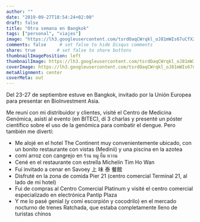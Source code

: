 ```yaml
---
author: ""
date: "2019-09-27T18:54:24+02:00"
draft: false
title: "Otra semana en Bangkok"
tags: ["personal", "viajes"]
image: "https://lh3.googleusercontent.com/tsrdOaqCWrqkl_oJ81mWIs67uCfX2j8fE7aL0XdX6r-dm2FIud9qPwRb4FWOwMg4HbVTYF64DeFIujLRTdKz5qSLja8-xiADKdW9KjGnaD80vdsSJX8j0K9HzWU9u2KBiSDSTvGH14s=w1920-h1080"
comments: false     # set false to hide Disqus comments
share: true        # set false to share buttons
thumbnailImagePosition: left
thumbnailImage: https://lh3.googleusercontent.com/tsrdOaqCWrqkl_oJ81mWIs67uCfX2j8fE7aL0XdX6r-dm2FIud9qPwRb4FWOwMg4HbVTYF64DeFIujLRTdKz5qSLja8-xiADKdW9KjGnaD80vdsSJX8j0K9HzWU9u2KBiSDSTvGH14s=w1920-h1080
coverImage: https://lh3.googleusercontent.com/tsrdOaqCWrqkl_oJ81mWIs67uCfX2j8fE7aL0XdX6r-dm2FIud9qPwRb4FWOwMg4HbVTYF64DeFIujLRTdKz5qSLja8-xiADKdW9KjGnaD80vdsSJX8j0K9HzWU9u2KBiSDSTvGH14s=w1920-h1080
metaAlignment: center
coverMeta: out
---
```

Del 23-27 de septiembre estuve en Bangkok, invitado por la Unión Europea para presentar en BioInvestment Asia.

<!--more-->

Me reuní con mi distribuidor y clientes, visité el Centro de Medicina Genómica, asistí al evento (en BITEC), di 3 charlas y presenté un póster científico sobre el uso de la genómica para combatir el dengue. Pero también me divertí:

- Me alojé en el hotel The Continent muy convenientemente ubicado, con un bonito restaurante con vistas (Medinii) y una piscina en la azotea
- comí arroz con cangrejo en ร้าน หมู ยิ้ม หวาน
- Cené en el restaurante con estrella Michelin Tim Ho Wan
- Fuí invitado a cenar en Savoey 上 味 泰 餐館
- Disfruté en la zona de comida Pier 21 (centro comercial Terminal 21, al lado de mi hotel)
- Fui de compras al Centro Comercial Platinum y visité el centro comercial especializado en electrónica Pantip Plaza
- Y me lo pasé genial (y comí escorpión y cocodrilo) en el mercado nocturno de trenes Ratchada, que estaba completamente lleno de turistas chinos

<script src="https://cdn.jsdelivr.net/npm/publicalbum@latest/embed-ui.min.js" async></script>
<div class="pa-gallery-player-widget" style="width:100%; height:480px; display:none;"
  data-link="https://photos.app.goo.gl/WPJra2HXx83eAsCfA"
  data-title="140 new photos by Jorge Cortell">
  <object data="https://lh3.googleusercontent.com/JzTaIOwWFdmjncOzhJ9ES-XrOVIah2E8B_yPv7VOl4PNknsEf03a8pbqaYm64M3dFBe3b02kvDNJ2NQmWN1Z99QPdOQQQ4KHalttsLVjH9g52hpuS_940GElB2797e6Es2Tknn21pAI=w1920-h1080"></object>
  <object data="https://lh3.googleusercontent.com/p3bo_BxLYJJH06GqGP2sHdAdfDtuF9V4YDFeejqoXPbRcJh_3cpxfkUnnhgEMJojyR_gzbAIgGTAxIauFlPMc3UseiyNmj-I8WUjssEAZkExtv6Y9HJZYea8MHOTzFbUk1018MKJs1k=w1920-h1080"></object>
  <object data="https://lh3.googleusercontent.com/SafTr0udt-PMg6iLHC3Yf_zqzMqkY2Yaa51vvfopxgzb4u-RJpNW21n3vI79j8EginfJM-fE1N6gF_AS0LMVhCsirQJGuMB3hua__1SS_5JB-u82_AYfdg2iDHRaCYXw4McR2wdzMSg=w1920-h1080"></object>
  <object data="https://lh3.googleusercontent.com/AC7K7JyMA2gmhwpDCyN-HiI2jMSt8vOXbyFf0D5Pa1PebMyDvES7gb28Je6gqBkvj82wBjPcpQRHyv--uvxUHauy3anlfTUViMzUc11N63Z8rY-3shtho9L-c83CwEbFP9uQkvBa_h4=w1920-h1080"></object>
  <object data="https://lh3.googleusercontent.com/N-TXI0B9mC7TA-vOfOdKbJFryJH0iAU10t8m0Mdqn9LgX7DOI-8KmOI5c9hqmsGEghSIbMCVVjtHWF92HciIkLZ3-5wbLGebIBSRv-T9hSWCixJflflcynCU_alSRrh61swzJW6cPo0=w1920-h1080"></object>
  <object data="https://lh3.googleusercontent.com/3LnUyAG-IX3tYmsl_xlLMxi9C31HjA4EEHMlWQ8oQNLfxenOaAuYr1n8babxn9sXCzq0e-sdadO5vS5xjcMTyWyI10S5xPiCuhVMpcbsSYMJg853m6bz9GvDkN2QldmxX2cY36z6uoY=w1920-h1080"></object>
  <object data="https://lh3.googleusercontent.com/ajbV5l25mdNUsw_OwIU1QccM2EQmaOwPsoDt-VPJ_a9vOBKTB1EBoZi4Izc8JvD0vOcnaIAH2PbAMC1JLq3aygkpOtg7-BoR4M6YCNy999J6W7rOpq8bD4eUuC0n4rbi3I_E8H9box0=w1920-h1080"></object>
  <object data="https://lh3.googleusercontent.com/NGJpKwYLg3yQh46ID4lW6pUsyuWYRq-54HBg4NH57FMcmzfT5Yij9ZyjGd25faigUCyWRaOO3RaeM-6pscLdAfPkd44k9sOWtEtfY-zQp81aZsP8OVgKD-89tX6YSaYhC5LQ9SrUCM8=w1920-h1080"></object>
  <object data="https://lh3.googleusercontent.com/TwxPXfjxfPumcEMiGQfYCSxbd10E4X2T0zImP50qy_sziUvBiOEvDb9q5ZLPo84tZTn0qsawE6rXjWycRGsuN5UWgmV_56FbH_YPQNgLAgmo1CPliRcnrwCFhaHaZU2QdZOjX7tFK8M=w1920-h1080"></object>
  <object data="https://lh3.googleusercontent.com/QqJUQVfuiddEpDuy0wzzQwY6OXj08zkE551ULguDme14JbPRTp7guweFN6bTfE9BPLjLj6uvxqODTSI08OwQdQVV1LQsp-yFEjkN2PMMpzfhrUKZ576vNVYvKtVKbftpaSreSwEe_Wg=w1920-h1080"></object>
  <object data="https://lh3.googleusercontent.com/hmW-D01N-H5ayKXPLU1FV3k0osuqDklragUNv-K9wU3SK6n_D0GE2oBMR7irtNLcOEF3nxhwjpk_lzYlX3awlwxFio1dYLon1mIS7s7WVx6SvxZX83kGzEFqE_dk-ig_UXsz4PD7ZKE=w1920-h1080"></object>
  <object data="https://lh3.googleusercontent.com/hgC_4LtLgigGsDYuEOeaDUaytZ0qLOKaGjLxpta2KLAXErvYvzdL7DFSyVS-e-QbUI4_vnALQFAlQhfp4i9UvpHRozb56NJy-tTh3-AGUYeSZBRtrzr0vvRG_rbuBOqKYehPqnWFeD8=w1920-h1080"></object>
  <object data="https://lh3.googleusercontent.com/014e2DTgIn9whnetYlVMYPe3QvBPmsoXM2grVnVu2ZtvDxhOfJ5wZivnXjUu73JpMKguK8qddVo-RtwWwxQvXK9B71_YbrXmVY-2DmbIMF4cd4QDFr8CqvpHL50FD_fwKSUdJUPdtYg=w1920-h1080"></object>
  <object data="https://lh3.googleusercontent.com/ehoMh8_hPrmMvkBAf5pgA98kqVbEhGzrZn1b5vkAfiTphdEzASxfsh0vpmYrhuLFQfet_q7fsb9Uy2MsXgW3CNmGrMF3uBvnK3Ulfe0dNodfbQveFd_5-SqHYv_c-ydZMUgHdnCL1Pg=w1920-h1080"></object>
  <object data="https://lh3.googleusercontent.com/PDBDvUIYF45tl7fbcgtAauGQBBA8GPAqJNEJvspc8NmvCgFGOrACIZw1baBn-tT2N-kemz1TdOLW7yPdSVGulAUcP8gj-IhlHJn8fFvmOynv5OyzS64RIVLHUuNfysosXlVEbYL8IsI=w1920-h1080"></object>
  <object data="https://lh3.googleusercontent.com/thxAwLHox1ClX8ta9BO-o_UjeKPfuHWWRnotw9_v-lXKYuZRDdtuZIZGDqnrVCYfgDKH4M6AErWED9Rkb0lzleZHP6G8NBgfUugizYsSHl9vdmsCp6jP4tW9m8ZEaiVtvfKoCzOQgWM=w1920-h1080"></object>
  <object data="https://lh3.googleusercontent.com/JEKKWQ82_dFSCOsZbgGQlFqKfPif1zNaTWidLGSW4T-N29FXI3IFmKHvXWsbIPozcIVQbTjCmTDJ_PXC4bQgulOFF1aLtdOStQZckBKoXU1SlZ6YSBMnF6zpNWmDlqO1HAvdAQ2FLHk=w1920-h1080"></object>
  <object data="https://lh3.googleusercontent.com/97MUeo7cFv-wEHyzBYozYLVeBK6fEyLFKliO76-orl8B3nwZeAx039CYBWd9I2PGGLiH9LDglKtNT4tldzGxgWZhj6JkirxBGCw5n1JkXnlgYSbXttE8gD1jxFeQDXyJ9vN0xni1mi8=w1920-h1080"></object>
  <object data="https://lh3.googleusercontent.com/XfhAZcjUm5TbwWutNRAXapjjwYwfKwlz9hyemPqz0rzg-sqE8X_iuwSZFiIx2P9_e5MGRH--Dijqz6hfCfkt2Gc_liuZydv8YOfMxg_THQRV4sapAoYCELdKg6bHDDVah3tkTH3u1FA=w1920-h1080"></object>
  <object data="https://lh3.googleusercontent.com/Z1QT4eDFt0OU_KfN0J-Zph1TvKlo7jAe3xP3D2f6Tgk051d_bdx9-IU0J3FWXFiFh-5H6xvVHB4IkevJn4u3mpl6CvafOlEIYJoAg7nLPVkLWcUBFJbzkdFMeLgzQgsRsDl1t3xFaU8=w1920-h1080"></object>
  <object data="https://lh3.googleusercontent.com/wfpg8WW4-UNPXKIFSDnVOH1M3QPnCrJWFVNapqG3KmlUU1hvpN6zVSZTWNy_oXVrxDePYIthwzAPRivNrqH8Vlt_c72vcYPkf-5UNDDvLUJ7vM-ScryT6avqif-Bj_K1huOe53bXjtM=w1920-h1080"></object>
  <object data="https://lh3.googleusercontent.com/jJed8loU0Z_zBwyCdQwHux-T-956uQkR7ef8nTdP1iQ4AjNDZobx-FISYpdJzQEjylwP2lZ90gtZlv9cuB00_Ck0SOw05Frju0G_80-EGcVhKps0p6Wz-BIJNznEltzWRVG9Yd2hsjg=w1920-h1080"></object>
  <object data="https://lh3.googleusercontent.com/JgsDD_nZ3vY2OVaalOZDCaSZnfivu8ZQKR-_bEG7YrBGjF7jkdP-Uy4k78_Ox6Ius8UZtamZiQBt4L9B8bgj4XCn-UVQYfTzC6k6wvvqZ3G21cpEUdQWpDmh21a2vgMPFs47wkzusow=w1920-h1080"></object>
  <object data="https://lh3.googleusercontent.com/S_a-hTCa4P1-lP8hh6NVP3fgUsuHoWMBS7MHYPiUHABnH3qMeIBOHwq8hT6Qrqc_xxvuAPTkbcxVLSxD0U6RjRxWouQKluBh-5mhenpfkAiCc10vHRN89zbXkC42vt12O8TZwEnFVYg=w1920-h1080"></object>
  <object data="https://lh3.googleusercontent.com/y2-ktAr3sGJkooPLmtp4kW-VjcF1xTs8MF2JqHZG7R7uTQ7naeyAbKU2HwQtddIcVjUDAQ82APePdHHNcYCDVQtx7UcbIe_eczgzfRx1UA0w5g-4p0-tDFgvRUH7w_mrVHvtnoVoYp4=w1920-h1080"></object>
  <object data="https://lh3.googleusercontent.com/MqDd9QHLgMW-ZDIdq6GFnNrVKu9Bajt-sUttkZ_PYyTqytLGZuXMqeLyYfOlp683WzlVi0syVrq-CQzoeMJqB4X8Y4ZVXe49YQ3flJHJ13-TbRxRaM2A5BHg1gqFOVYlvb99ZBIFOis=w1920-h1080"></object>
  <object data="https://lh3.googleusercontent.com/2R6K2VpR9k1cAWj30Qd8kRznNVnRwy8J0wzSCPy0gKwitvvO9-2epQTIOsGslEnma-akWUQpH96PeOzb0_uWhg8U0-HtvRW0oWJQU8W1n1vFsW3Q4_P-gxITp6WVR0ToOS_wzoR-PsI=w1920-h1080"></object>
  <object data="https://lh3.googleusercontent.com/AghB26TlosdpqkLdOGqpmhukkba0s-LFd9HzvJyEAA9vhVAkAXPGpx3dEIh4RDiqVoxeGTozilv16uizXL5YMqawCgNCPuzKd6BvgeE6MZe6QBJOqPqjhAYiPOpQbLppVwCyxs5wAyI=w1920-h1080"></object>
  <object data="https://lh3.googleusercontent.com/reGikjkUWa8v6VZh_xH2M_x8s4F5IGHcoYGNrEHoIPLgVCuri3bevP8YSj6ZFrkbghx27SdXW8Jj4cvn6HwlLJUYPK-TszXKn_lXi3S9UnGDddrijiWjgbDFZ3kZyEGw8kR6qpyznWc=w1920-h1080"></object>
  <object data="https://lh3.googleusercontent.com/5yzQGr-arBNyePCDxGTiGZZj8XuRxCOTwy84_prJ38Rr3g6ILqINRLpBxQm4OrPqim-NZCvU2u_N9gMTfRBzQ1T9HYHrbC7j9TlOwfg2uqKfmE8gyS8CnCOAr8qICgjoqRzApcVsc-U=w1920-h1080"></object>
  <object data="https://lh3.googleusercontent.com/68xpzNynyGlN1nnCjHnxsZJ5CV3DPuQdI1CQNPqwi09Rm5Cyuy9NzqHLAgAwhAF3Icwv5x0GTFAufsP5XYRXJ6kh97noz3RL-m_QGkeVKLR3dtO3X1JWXDrJn6bxrDgUDj4YP88gqxY=w1920-h1080"></object>
  <object data="https://lh3.googleusercontent.com/mOxf29Kmn7efSjNsE5F-L57RwuTp7a61pYdmD21723Vxdr__mDEPAQdqL6guCZAB8eAhHUTMq2kXQpsrviKogMqX7tttQCqTytpVPDR71-XIJGQRexWMqLoQufFz9MoflooSEgdmbC0=w1920-h1080"></object>
  <object data="https://lh3.googleusercontent.com/EqRybDMF3fdTBRBJ6My3aub8wHjDVEcQXc9hO4URwNsUoB3WehIwn76_jC35gMMf_t0Iz_XYygv12kiS1L2hvooaoHcT-WIGdw-H5Gd1aJ4sS7wYsZDfkn9kFw7YTadIU6z3tIwgf3s=w1920-h1080"></object>
  <object data="https://lh3.googleusercontent.com/hzdNAaFIyQlWlqDsIW4-JdaEOB_LVnjf1Y7GLifyOKWa3337IezAu3rTcWiilfwFS1NhCCaeq_avqfpuFu56OyF1LtBAr6uUxyc0u2dGSI8JuC1YgolmtDf83nyypvcfegffxh3DSPg=w1920-h1080"></object>
  <object data="https://lh3.googleusercontent.com/ngLRNJgHKo6V_Djq8IAMpoHnw9c-0zuB0eJ-i2pgcPJW9nS1ybSOhqr8i_rtrvTllN4XjQuxIYrbMP-nJ1hg-7th261I6uMPzalMZfoys85bAbJwlD3f8W_9iXB6sc0ZmnXSWsTLXGk=w1920-h1080"></object>
  <object data="https://lh3.googleusercontent.com/W_ktfq7jQVi-lltec2k-IzNrwHFt0uSiF7YkmFNWHkCeGeHMouuv1d-PuP37YpvTJAaz6BDPNGzQMsjKImhH3boKuUt7c_NUbhpQK8r_q0sbEgHjG3Ss6saaVcSiAoOK8K_XU-McdWo=w1920-h1080"></object>
  <object data="https://lh3.googleusercontent.com/w9en4qJQVXnFDRHahZcfkD6GOiHjKXfXnwn5n89-Y2JwTeWz89PyO5Wh2_G_pUdIpijb0KEpLzgpvi4Cz2ufmFG6ES8iCc13wddp73HJ-78fMyRUjw9raf3iwBGFG3MTfpeaUWYL2-o=w1920-h1080"></object>
  <object data="https://lh3.googleusercontent.com/5IVDdGg6DjWrv6XkESnvAZ4qkIBCpBLyhvcTQBSYfzwyDanSRmiBhoSNaQ9ZxNI43zJPT5jX1le6Yaqw3_sYVabpIz4P7tm-qFtx0-PtFuQ_0TZyVI8jrzXZW3qcUTwRZ25UMFlur6w=w1920-h1080"></object>
  <object data="https://lh3.googleusercontent.com/32E52phdabEonv-0ZWmbDESOb4ZnfFmnNwE09w49oKpKSzkiDBpQX7lZpA97jc9XhBpiFfVSl1uy9p1RqEv7Z9Kg8jY84Favz23UkbxFEDhw-_gnLg3bpcFgY2c5o-BbS3H_lmSlRNw=w1920-h1080"></object>
  <object data="https://lh3.googleusercontent.com/lMNZVmdgv8oYf-bT5Fh9PQzSaLddMxTvBUa4_BIlgLEbOGVn9EwUJt6F77NqkZ6LqxN2sCOlgI8fQovlpvkMji2-j9uilmMOcBU0vlb2kiJ5OI3vdWGlF_pXmGZIocJOxcZQchUBO7M=w1920-h1080"></object>
  <object data="https://lh3.googleusercontent.com/-EaecgLdvD_FMhOE5TWxLg5tzN5aR_6F0g2INo-_K1fIhkGchmjGtLV8yl63YnuRpKfJxPzhrRLpmetga1f9wzZ-VEgESd-FKMyskp82us1yyIcv5Zn949KcydDaLJ0rYuzkKAnmzqg=w1920-h1080"></object>
  <object data="https://lh3.googleusercontent.com/6YopJ0YvijR16inO2sqZK0oFHTmFZz0z_ozgbtVkwMhM0GpfvvxbeuAgwPe2Tg1IgZH7PabSIeInG14Nxwjlw1uD7LidykcT1QVIJK5jPag478O-Y5kNXvvFh5YVfOVJJhSzPkKRtEE=w1920-h1080"></object>
  <object data="https://lh3.googleusercontent.com/48nGKo4Rge9_fBLGCX5FzxaHiw20OnSLvQYRIBFlTgLFXioopOQKmgfrSpM1KhWvtuK_y2qi40ZC-aYr-XYr8CxRDEi1m8EQc2DXLna8CivSF12YgDSYmVOI7oIrVR4u_6RH6Z3QOEg=w1920-h1080"></object>
  <object data="https://lh3.googleusercontent.com/gFm0702buc-eOJOFAoC3HMgxniVYpIHLWy0gW1THg3_xI4dks4l7PKJ1VyKnb0ddLe8KbMmdLWgig_lW8zrCdFjVfpGKkb8Vs58e2yHchHThSYacvmA8CRljVARbQAJhXyzYHB5vWuI=w1920-h1080"></object>
  <object data="https://lh3.googleusercontent.com/yHmcqtyVcgvq8bHs7osXwswgMI28UkbEO4FYED0vmfJDdpsiLnw8EwGztwmcTa0uuUCvIogmmiuJfD7Lil8OlXAwxNPi6GLIqH_GSSjZpxEFUxpsrv5Jg-0086vqZH22skQJ5rEbguQ=w1920-h1080"></object>
  <object data="https://lh3.googleusercontent.com/rovW3l4JDmuOa_1y4HkDiukeeg2rBP9AFD7OL-GRnB_dZLRm-T0AMVgQOMtMqZJTFekGWcRj7P0TKVI35Qrs4IZ9Tm3JaFESCcWap3K2h8YsbFB36oKjZ2JXdfNFy18KF61dV3z26-I=w1920-h1080"></object>
  <object data="https://lh3.googleusercontent.com/LeZNLIzOGeqWt3VedCJw0eQIXjwGN_pMGuC9eBSj_HrRmky5vRe1i7j0EeM9iXgLw6BvV0pyEpOy0QIHRHJVr26cx9IkrxNaPdaAvXSVeJMH0PJC4F9gwiFDTe893FrxvHuGnu4L3Uw=w1920-h1080"></object>
  <object data="https://lh3.googleusercontent.com/rj4DqxfDMFLXbSVCiRckLH9L6vf0-43tBvkVxIqBGMIuRq2u7yYFumn2WmVjiyg74DJeTBXwcutFxqiiDYxuwuxCrRwIEZs04CcgEetzMA0kOvR1W73FWklJGSGm3VBmBhQbZlaWBLk=w1920-h1080"></object>
  <object data="https://lh3.googleusercontent.com/1yYUR70F6IpugVtpMtWslFnGRRxQvHzAdWSKOVFhifqW4egUR292nIG-l-aVNNNDT7jkIuAp8paNiUCEUqbLaD0sYlge1F4yOTbPLUPidMBT3eAXBkShAlCuI4SnVtN5RzCpdvXvxHI=w1920-h1080"></object>
  <object data="https://lh3.googleusercontent.com/wthx1LCrM4rpbBGCVO5T_MYR8A4n3tyWo8C5c22Q4x5s_wIq1utHSZcGZ5HegMe594wR2iwu9_85Hqs3OFgo2L0C_IsfGbil5nMk1ctY7kep2DS-fF93fCKpV_mEHTulSLa-z5zqfO4=w1920-h1080"></object>
  <object data="https://lh3.googleusercontent.com/7m4-rsg55MpKDhZM44QKZzAkarTYFI0fU_Ib23j1lTn8RSzvT0_x_KfZF7XrRO_HlD6_F80-lsiPY2h3LiYiMAQM0tZP-9dZYmgqqoA7pb_2dkR_s0RB2kaHutnsTBindL-lbGrZx54=w1920-h1080"></object>
  <object data="https://lh3.googleusercontent.com/pYWNcG-MjOLMCbh72k0w2emNcw226audsdLAA2CP8TQ9S7CzggZP52U8HKXeCr719vgKi3PqAqvhLqQXJpjcLbDP2i-hECtvsHC7TvpAf3AeZ1_s4p_oitwyj5CPyz2LweAPiptf_b0=w1920-h1080"></object>
  <object data="https://lh3.googleusercontent.com/WQyUYrvMS__pmwc9dyLvNBnMH-ZUemjNw4xr-2Zy1QSDlGeJdlG-Y62wVx41qvulbpxj2_bArM9fXS_6_a99RgpB6A5SQi1j_V8JY0VrtuUYJ1q5X_XF58QBWz5v4_XNhl88-5gdhvc=w1920-h1080"></object>
  <object data="https://lh3.googleusercontent.com/dkT_h6Z-6JLv-pI3GN2nKWiPf9F8UfHqFq-1VVKLG-NbSk645Y_m_3nARTmoDfBupnjmQ89Qe4rVvCaifJ924RuWL9sW8KXF1N4V5BzKCuE2IDLfqWH4xetnZAwI4LCRbCIALuiIEtk=w1920-h1080"></object>
  <object data="https://lh3.googleusercontent.com/e9o9v9mUoKueYS0MirGT6hgle4zATSvuAuwXPBggiI9lRPd7DYJ5_yr-ItgoVxbQGSw0XRhIKFfiGpB4C-O8zscGGjmi9yCoQRY5hRhwzXt8j_QaBVeZLXoFeDvvdpzac31Q0zliV9I=w1920-h1080"></object>
  <object data="https://lh3.googleusercontent.com/7UCja3JdDOwOHOxWuDL_2wd-oW-hcSesH_6w7TUGBDOKZhZrr3ttEj7B5dHi8xWXv85L2HmZaZlSsy-mUTHbi0hByB6ZIC0_67b7DzMFIEY3xzFJU7tBYFhcnVdaRZQlY6J8_NJRkEw=w1920-h1080"></object>
  <object data="https://lh3.googleusercontent.com/MJU7UQ8ldRILUBGiKsQGvpjncs3lMKB5JGKlkq0ytuAkPO18MFo1h7SXD2k0RnQ76UTBIAkA73mhNXTMhseqwKYD8HG-JvZ-6SNcXgmOsRKywrO4IGbfBtmReitWEgimH6rDT97WmCw=w1920-h1080"></object>
  <object data="https://lh3.googleusercontent.com/hwCuMv5jBn78ycAkIOmLF0fvUFXle0cIim4aJbHPqqgSybsPNQ4ncBODAEznqJKi6Z8AifZL_gERmFiyRekpn43fZSjK9aclmb0LN8LP_pIrDVnwFfRoYFi4f4kmKy2OPtz0ti6_Mc0=w1920-h1080"></object>
  <object data="https://lh3.googleusercontent.com/pX_Ch_glh_ICr_vJa45ZnAlY81fH4SFQafDUP_kNN5J56FYWw9VWAZnFmQqooaJtJC5bt6_iPM23TPaHiA7PXqEgF1ndDTl8WlUALjPLeBm5xYSmmOAORxAQ4CfpRYdXIVgcCHUSRKM=w1920-h1080"></object>
  <object data="https://lh3.googleusercontent.com/boiwIzbZfYN-_SMT4vBMv2brAgy2QXGwdbi57SuLVPL0d6NF5yLwqBnojblqlDilyrg46N5WkP4SFjzZTimkUMeApV18ffdtXtcX5fLhJPq2BPxKQ8uV0GoW2Yt4npp6CFzo1ar1viw=w1920-h1080"></object>
  <object data="https://lh3.googleusercontent.com/RPiVgdWSjQ4_reTdFVyQGZmcn0xQ5JzdBBc1ckxEo7piv7dRj_Y6RiUjBw2DhKTyGR2A1payFu3wAfbmF0SX8rKIBM0VowibkC9XURV9qM4O4-krfljpoMXdx06heZCbgxuId_5giaE=w1920-h1080"></object>
  <object data="https://lh3.googleusercontent.com/p15Rdy1Xi_oTStIE5-kAoUriCeFWyRaHjlEAJuIXotOOBuOadYbSQ8NuqJ-RoCaOOZKYFyzawkKpFoueU_jdc4urpNoLl0ywcrvLdAuSsvdOdgpByVll_rmgEjSy_hDWuv7eYSX9-p8=w1920-h1080"></object>
  <object data="https://lh3.googleusercontent.com/2KE7iJXE8SyE4GHth6j-mrj3EuTRQJ5aQfkiLIslFm-vRTNnWzY_-qcDo5fyv9bBSMOMA4atczZGIquDiYXZcdRzCPATGJjNNMgBATv6AgW3FhH8ueVlHM7ytJ5R_GMcT0mr3V-tCdo=w1920-h1080"></object>
  <object data="https://lh3.googleusercontent.com/YvvGB6sV24cKC8niySAsnFJHNgi2jAihKwziI89Bm9QjQoG7vqx1N4GU8V_d_eApDciGy5voMO37pAYgQZpRUuYcP7IIfHbsCaV5cDkAIsD05Eqh_Z0oWP7sGFd8Y_Bh6-27pCMV_qw=w1920-h1080"></object>
  <object data="https://lh3.googleusercontent.com/4dMGRHbvqskJ4pnRB308y7qet7qSkju9H7KycVUvusUfAfvGvR2p6ZnF6ekLTSjVAeiqTMVtT07I9KPa7AvNjzw1qhMiU7KhsufOasvCFerFi728rOTn4w6jGOwrRfnApCUr9zRxLQk=w1920-h1080"></object>
  <object data="https://lh3.googleusercontent.com/r0whZrv2AmGESAFz6xwjPaq3U2h5iGxelBUZ66u756wchs7Zx7qEqAq6ug6KLpQkFM-VPdarpxIjJN6gdMU3PRG48D0KZ988GoTG3TERhQ97psNxOfo8kF9M0RdI3Fv0hWUdKyXCAn4=w1920-h1080"></object>
  <object data="https://lh3.googleusercontent.com/zxPKM41brTr4JhI3ksIyADMXszKhgmGEFjcHzkuPVAI8lolUspguJNNvzujpaD2m3lg0f5mG5ffx3gaeukofiQz2Nw3_Ok1fIIFyJaAIglqBPvkChOPIIm56JqqeSgMzftg3Fn85R0k=w1920-h1080"></object>
  <object data="https://lh3.googleusercontent.com/Uuzq3_iLz8ZfYVeYxwu1m-LNC3-FC0roR1e7_MmvsulwZlzOE5RdX5SJoNBSGGDtsEva7Y2RJtmuvMINf7T2c_4hk4XPoNYV5jIU91FoTJCwkDcrqyQXsFDwMddwtmLBFdEYuuXNyME=w1920-h1080"></object>
  <object data="https://lh3.googleusercontent.com/ABu1frpimgnxrYDCivQRYs1yqK_Uf82Jr2AslOYIEsvZws6bZvrG--SyXTWW9e4Z5k95x86ubQpfOcZWknKiLPaY7Onv7msZtMY1drUhjLV-HEk9zGzruV_9IHJiGP5c_yJ5FVJtq50=w1920-h1080"></object>
  <object data="https://lh3.googleusercontent.com/40exjsjFY8B2hm3p5ScFHTnjV9LbCjsTaqN1AB1IK3VzEiqF0xzE6uFIjAXrn2Ln-KsUkg2Do4SbGO2_Tjiut6OfNbhWAoVaAOON2aFrxmxNhRep1_CtcH4xFPG5nTNLEzOtMG-uTr0=w1920-h1080"></object>
  <object data="https://lh3.googleusercontent.com/XHy4M5US2dTPK-h6Bkcda_J705Nv2ZsekLAtqOnwagB4j36s1O2x_xLzkdb_4p1yYSSSxk4ysj8ObgICqCaI-gC_bfrQ18oBmFQfj43WCvh-gmCaQeE13iZ7E1o61KG3cWumizvku1g=w1920-h1080"></object>
  <object data="https://lh3.googleusercontent.com/Tag4AOuyyKdqiX31Flf0ysEP78CLwzne6wGtFPr5c0qflWfMw_MnDgVNm-eLr_V29OVaLjG3neQFAu1zdS63otWSfJEFdc5nZnka-NRdhGH1n6JW3LXZ0lE7VGap6XuqxIiqq480mwM=w1920-h1080"></object>
  <object data="https://lh3.googleusercontent.com/sNgjLRf90Nc5Ekbo3XOCXKIOBXSVPSLssKFpKQuskQKELw9VvcZgW-MgJMBWl3c97RQuFAlDiuqd-JHsZBhfRhnLQY1chv9kYn2PqtiojrI9B9tmEg7KBp1IMTRwMbJiPduarLitKmA=w1920-h1080"></object>
  <object data="https://lh3.googleusercontent.com/uuxShBPxbsdsnaQf_QB982UDWQTEa9lAcwYqYgoNRijPwjjF_-4sIaYnS29nuEJfBKKWsgVEiToKXqfYABsG9sy-aFg6m62D8TuiRQwtULrMM6cbx-CD6i1hzj1AqCbjh_yy8iX0QRQ=w1920-h1080"></object>
  <object data="https://lh3.googleusercontent.com/o9l0gG1haSKsVdqd4m5AhbMY9pXMA2Yqgsw9ZtSVefy30pZ3JQMFaTwfAq9O4mrT5ZKHrqQEvW-d_g64ECMw3arXkee0TViInFDNBW2B_8RH9siy2CvL1Z3r5Jr0RqkQs7r_DaTfcbw=w1920-h1080"></object>
  <object data="https://lh3.googleusercontent.com/XRVA_WLztuL4jFptlFjpwxE50eIIfL3QgVfAmqK-bCywk1GA85yH7EbCm7rPe93nxqEtyBkZMZiD-JCQHV026p3Ee3AWII0kM8gewggc1m8XsTReX7mmnpohZAxLczU1bUYezWMqg8A=w1920-h1080"></object>
  <object data="https://lh3.googleusercontent.com/7v-D99MU9IgaUaQ_oIb1vdDOsyGrIxCqSnulCc9x5DVroMQEPkWc_q13OfABMVIu9xyKEOL8_TogtsS8GjzKRiWVrFxtVsUPqPHmCDraVuAONa0dHoS_M3UnrVF1ZNgL_R25yUz2T-I=w1920-h1080"></object>
  <object data="https://lh3.googleusercontent.com/izJs6yuDa7YvAHzvdW6xvvuky3gCOtR7RSAVzvJ6pTnkSjnFAlVXwaARptzQkw1K5huvxxIxsOluxRxHHo8eqcDifcBS8Z--D5diXCYAJ3WCOPIdGaKQS61rs7SpzRDn9fJhW7zhgZA=w1920-h1080"></object>
  <object data="https://lh3.googleusercontent.com/-8ivniDlJqsdcQK71mtxnRopZRskmaLAySE720zBMvtR0ssWJ1Wv7u32TICY8cHhwh08KmkPCP-DT1bSSUFtTf5UkSP7rsV_24vbG4-O41RlyVBee70gXAbvgy4zyBEWjHkw0rryqA0=w1920-h1080"></object>
  <object data="https://lh3.googleusercontent.com/8WPq5b3LDJxwDCJKFVNkD7rr_2m2f1Lyt0GspyL4im2fXreYBzWRcTA8eF-0nzBdikx-wGqrunQZCdfZWijm_sWFjFwcJ5EAo3CgqRNikKFTV3aDmH4I8u76kY2kK1GXnPiY3jUgcO0=w1920-h1080"></object>
  <object data="https://lh3.googleusercontent.com/IYP9tbB8lR1D-Ww_K-UUtOlZkqN-2d1-21FCcnJQdx7zD6KwsGMXx7wicazWtwWABuQ2DFss8345NDZca1aPYF4YOtiCVw9iqiU43nMzwuEOKRu2f7WnSW2_GBh0JF8fc1Vs_wJiAuY=w1920-h1080"></object>
  <object data="https://lh3.googleusercontent.com/Lvz6LA5WZ2XxC2v9fk1Rt2J314OOMVLclJ332L20H_Jc2oO_q5wnlmp3-7p0DTvPT7Y3JeMmSAuIvhOx0fO1bfh_iE_Uhy1Lc0ZGKcEVjien1bGqAcdw_Qt1Mk1j4LV9XEZuS7rHZh0=w1920-h1080"></object>
  <object data="https://lh3.googleusercontent.com/QFWirDZYLVquD3LvhAejQpgHrUayEKor-whY_M3x1aizOsozkTjhesisxnZ0RRnDkwp7tQNYgUt6DM7kgCJuxwd_6Ss2WoV4gpTw7ia3posMobsfzCQTDm0V-HMtBtlMErp1tBcAVa4=w1920-h1080"></object>
  <object data="https://lh3.googleusercontent.com/Qp1LTHN0adE0dEIu7qVuYRAglgYSjNcM9sG_Pn4NgAtS9msD422EnA7pdPfX7t1jezgRlHIPcueKTX4woA7os4Eh-0vK4lwp6Xt4MxawCBgMDYeeIBXkGKrM43-bqmnEAE2IW8_DvKQ=w1920-h1080"></object>
  <object data="https://lh3.googleusercontent.com/_0P2UdNbbfQZz12_qxk8VHqyN1DdfxX9rD9UnJmvBMTUIPRgE5TznmWzY910M_boxm1Xk8DrKLANv7eK2xYT0WeUdmqbVrn6aUJQwaIo3AmxIY61oSohu5tq0y-bAtJFb4R8K6uKxV8=w1920-h1080"></object>
  <object data="https://lh3.googleusercontent.com/fWNXe4-eA4ikP5JMJiPrurTHytM4W3thRnaiwEdwbXVA8pAUQZuBhF_kuGFQGEdz4dv8l6eAuHF5cIihUXrL9bd5gROYetrhP9_LJz4-0r1D15FyHdAPPo2sWGCYQK6NbTGkIugO74Y=w1920-h1080"></object>
  <object data="https://lh3.googleusercontent.com/Mw_RPpQqPPG45I1ALs92x6gCyOu6cNlT3LA-mMVda_1jVq0tbzphZJh8-IKQxyNiP2Yk38rEjuZJH0egVX378M8cY4t0fgFbx5GLRls_izXdY9joDvDlzrMOAU9WIm3pQXThnWM0_zg=w1920-h1080"></object>
  <object data="https://lh3.googleusercontent.com/V9usN-x61HGWA3mNQSyXmOXrHQzM8yKcfmNpCuso51zOjm8tAOB6gYu108QUH7A2N_66TW1SIxZ1G9riTFMQfv2GMO_GNIsoFDjmzKENztBCsazZfkobWlBXFwMV7xQl9qfk5jopcCY=w1920-h1080"></object>
  <object data="https://lh3.googleusercontent.com/bKI-Epc2T6V3dfG0VQUN-INvU8JtVuA-jhKxdQllK-JaBbnJCP4RAFlRA9Z0gX7rOfman6G3BXnJbfStKLz6mF90-sBmwCg1aDo1W4XQtRrJdndi-PSPv2d2xx75tshAqEexOPBmPAw=w1920-h1080"></object>
  <object data="https://lh3.googleusercontent.com/HcJdyaPWZ3haCQKJar6051i5cViA2RPkO3FhsT0oh-SHfoFphV69iDhQ16ZrcOCQJkKfUnGkTBCksKYrPFWmjDLKJFKx41n8Yt1CADi-DFrPebUQJlGYbzkehbuhC1oZYXl5jshs9AA=w1920-h1080"></object>
  <object data="https://lh3.googleusercontent.com/Xr84UAC-FEZlrru70AKiakjWD31u29Uw72hZM179qQWw4Fi0MllHcnBXHbOFmM5KSfDLl3_7fQ0qaLrFdAKwVX58e02_sWh6Dqwqw5GqdLdyMvPLmE_t_HXfpMPjchzgrgJsc_2_AGI=w1920-h1080"></object>
  <object data="https://lh3.googleusercontent.com/0WX057BhuQa9XN9lkBqjhgjEVT40U7e8FYKHyQGZq1FX3pK7QhjmO61crR3Sdw3v0m-90En-RhYd0ZXzKxvVPtfUFke3SQpBmWxphUQbdTcenj9xg2tU7s-87DijTXWYAesEUQajW2Q=w1920-h1080"></object>
  <object data="https://lh3.googleusercontent.com/zqJv1J2cNjAXU5c0L32YtDoW97xde2HPxDEmKoN0DljMdaT-U1iqYSmHoO1MfP6wrx2lNTk5jUFik20vDOLLwyNgowfLi1WnXCOPaKRFZrYFaapqBLCABMrvkMk2erXHsYa9jl1YY_c=w1920-h1080"></object>
  <object data="https://lh3.googleusercontent.com/Y4kPadqNof_RlDW0AcyWQsRu22aiqhlOgJu4XSAbwzAaBroKtnTyj-8p7By_kUyoCUeq13pp1R3c7AGJvmkl6jt3VEW20h7ODwqUSeAepkRZEeUOGJ15lXTkufDUitOQOkIJZAYEimg=w1920-h1080"></object>
  <object data="https://lh3.googleusercontent.com/de0Tvm_cdIRzQqkWKd8GRn-eCsH5OvuL4iOLERt54QB-Ce3jMsMJWcZQT0ejn4fr-Lu_NP9kwCil0R9xQmewFD20CIHrkgpUBrLbu0D3GeFUUEUeUBToyuXmsMKmYd5JXkbdSGHWjnM=w1920-h1080"></object>
  <object data="https://lh3.googleusercontent.com/uaXZzIHSfLBSEKvUPk0I4uid1Cnjpgxq8W-zfc5kerotrllO-i-KG787ognrabXuBTh9VJARE3OL3mUscusnkWQshyPoMWEKyKrftr2LsReaZYhF_--Y2FEbjONGWejYcgzORtnICcg=w1920-h1080"></object>
  <object data="https://lh3.googleusercontent.com/REXUNzSIpL8YX76DKkRYwlVoqHeg0igvGzJRYL___31YELNgTFKtaqzZW2eBFa4FAyPjsamPXCGkrITSHGbXEzqU90P9vwk9Yw8BRqKjujStGjjHj78SHNJ1vJ0q4UkyasxkOIvKWYc=w1920-h1080"></object>
  <object data="https://lh3.googleusercontent.com/Gf0G3OFQ4Iw4I8xW3mBQQ_lH3B4Kp11iIpnPblLgmCqu_p4ofy1nX1p0HVBx0ABJcbLNLWaRbQGiaAW6UjsXJwd4z8Oiarql5F_3LzDUu3GiZE6GhMfLND5mInIPFOD7TCCTAYVC9Hs=w1920-h1080"></object>
  <object data="https://lh3.googleusercontent.com/HYXVOgKzH80fPaed634AYWtmoDW_CyRNN2x2drbTLeEKwGCzRrLY9rKf9bRJs7HIrxIfD5u38M6MUGrw0_-3Br8DAFz7i_5R0_DMxjS8Hm8YKpplEtuzenNlLrBLJEKKNOMAb21pso8=w1920-h1080"></object>
  <object data="https://lh3.googleusercontent.com/n-c8K82-BpdTJqvO8KsvSQrbAl6m5emZZWo9XV46kQAWLzCkAGt93M9HSHOfXmJ1IdZtz1kcGnxr9JMnCBH7W06ckriFSQ6S60_SkpxdS68hHtcO6bR-16lxj5eL_cEvDwtPRC1Pug0=w1920-h1080"></object>
  <object data="https://lh3.googleusercontent.com/dbpJcBBVmh4X3RR7aYylJhcGts8zwuaV5pH0MOsdOAPhPHNN7sIx7zfex_ZQKnCSrr_Csmspy0mH64sDMAKd22hv3-p4nz3gD0T4uGguN_9-rLXvZhM3WRHtvL7_8fsFhjizNNaAhRc=w1920-h1080"></object>
  <object data="https://lh3.googleusercontent.com/qQonV42sS2E2D76Cy6oORTonXRA01GWNk7ZUTJikJShGNNKwWPvzLuwGFSjznEXNa7_I9SyyGCXeJdwLd2bylpZ-fgbcdcbbNkjhwrRRPfDtl_NaoEUu51liBwhQJsGE7ZYNXLWQxRE=w1920-h1080"></object>
  <object data="https://lh3.googleusercontent.com/h2nH3vAuNO2KmXtrA67vWyqhKIO3lzuJKcVigN-_0n3kV0BlzYnmrGZEeDpEi2Ed0O9CC-AMW7uewAqkEhsIGJzkIwoZXIkZJ6p7DOPmJPcDKqjf9szDtLJGE7jP3KPET-W9qGs5k6w=w1920-h1080"></object>
  <object data="https://lh3.googleusercontent.com/XUSC_RxJvuq-7ROA0q-0_-o9W3_AzV6rONiEqvbMs-okpeI-eALINZdHsJ1GMVnb5ExCr0Zn2bYVPSTs7o0ihulIfvAThWJ-n-EV-eF6eVu1vVIYigjgSG9ZcVhgWDJFd79pSkgF-es=w1920-h1080"></object>
  <object data="https://lh3.googleusercontent.com/zvY3R-GedtbiYG_HpIIDEd4nJ2lZ7kWChs4ncrsJBhnog0cQh1E_G0LwYHefTtWXZUNOgv9gB3Go3OE59OIonFwrJEjQPh2C8MrU-1-MU0DyqSuuzZ6eYwxEoC4bgWyTpa7w2Mozx3c=w1920-h1080"></object>
  <object data="https://lh3.googleusercontent.com/aS7mHq-xvginOZN-M2GnJ9HDtzgh4L5O446SjoAwsVW6_Ixga-Eg25LgIktfwHoYW7axIDnUeo_yTRFh4YwdH_fndFosCw2C1IJcvK7dzIbuyS0nBkEV92jwYpTY1rkH3zisxwuIfkE=w1920-h1080"></object>
  <object data="https://lh3.googleusercontent.com/JtOYxHCdi4w_laUz1qazK1IoCk17_0HXUhF7rZ_ND3CAkeBhgSL-_ctOGeR1FUJw6H9msaHKi2OW9frNoQDpAhC7fQ5FRkVHzEA6aumW2ItMax0lWBMIXdLSYvQSu-ebnMHASGf5Yd0=w1920-h1080"></object>
  <object data="https://lh3.googleusercontent.com/jveCisySOKFSFV8xBIHy3nvHuM4v9hs8YpPtuSS4_Qgv-YDiJlk0nBc6jIn0Un_a4XteSOOhdSS3pGI38TEeI4mt0ztKWF6Rxq1_p9mXvCFpf1P8qG_WmpVJTCV8ChPycNpshrEWveU=w1920-h1080"></object>
  <object data="https://lh3.googleusercontent.com/6JEBYPoPm_vLtczhJBbg4QrqTypr4CvCtaTaZf6jtHUzC0bu8cOa7eQWOt6gQ3l6HqX7u4JV4uxCvi0dvqvOIv0OzeT3dYg5jS-Ng7nm1WVXXk2r-6vL2MFzoMUVFAfxyEv4udvGwvg=w1920-h1080"></object>
  <object data="https://lh3.googleusercontent.com/Iv6tmBWUAhkfvZu4DQzch6bKuApCPIlsVB_Fqathb1UXwyE6YlYN16B0oUT57nE11yYaail2x_u6qmTqIuozW5RRPw6gn3TqG77gb4Yu8r9jxX6q3b4TGjkHNUtBReQ6neKzdroraZo=w1920-h1080"></object>
  <object data="https://lh3.googleusercontent.com/EoRItDaPqEvrzsZksXZCPU0jFmTeH6MiwNIOcPcx4xqpHHGgmm9qIIbzebFJCb_DdmocqZwom_AQyU0rgEzFR9Sj4f-c9kERIb4JRH6fLrgBIg4MV6gq2yZ-ba0uDHSvVnPP2cx_l_M=w1920-h1080"></object>
  <object data="https://lh3.googleusercontent.com/e5_t9Q00CvKoDy5xwwG2eAVuXw_ofM_Acj8UlZ2vxwUSoGPinVb8t4mp7GmFQ18Ve1rLkM7ArV_SBvDE-fqIgAtQ11rjCn63j4xwN1SodJGTeJwwDs3wD8ZaiJd3Zcoym5Cvhrj_fk4=w1920-h1080"></object>
  <object data="https://lh3.googleusercontent.com/B_oy68Y-CQeCTbYrWyIm7ox7C7H2KP5wMQZw7rgdtZqxFWkFEIOYbqEGNbG3CDaxorlhUYucNgMbeOiVJwI9dCzm273qg5PkyCqhJYPHsNUBQJ53jWI4YR6nYnvzeCSVsomViT08vTE=w1920-h1080"></object>
  <object data="https://lh3.googleusercontent.com/2MMjxyzvbOuW5--rjgDB9wqLPMZsmb7yDw9wsGGg_ApXYrROCbnxUiNBvYfRkpqfp22DZg2lv9cBH16Bh5KFyf0jGGFat4lxATQ2ynYOvhvFas20Axq7wh0UBwwievw4aVhl86I4L3s=w1920-h1080"></object>
  <object data="https://lh3.googleusercontent.com/UG6XeePbiWUBxL8H2PgbM1KYzqhT5OT29e4uSPhIpf7CeyF9EB6SJcNzJB5VxHFJbi5nfijdOI4f8qn58QqnY4QeHAULLdqZGDE-3TuyT1TUQgz6fXftoV_BKIwh40FezPAAJU2WjH8=w1920-h1080"></object>
  <object data="https://lh3.googleusercontent.com/BYXv9Ffdc4Ct9QkRcS-mLhML-wr-SOS10giArxJLXtic40Qi5sf5fn-WOsDiVDeM-XsXZ6aRaBAq3qv-9tvl8OcGbilG3TID_cjV4NdqSJ5zMyyMmOPYKRkqMN2RdhiiInu2aYWWPuU=w1920-h1080"></object>
  <object data="https://lh3.googleusercontent.com/DTO1-ZEnFPlc18amrUsHewLTdVJb5r2pXgvdzt_HGJFmStA83son4K6_nxrrx_9jM1tpofDGNHWWMFg25b8aV-rhK8ZOxdD_nlgFyJ3AEXH4j4yrd419Jg_Y9zeA7mxzmw2qyOnoCgI=w1920-h1080"></object>
  <object data="https://lh3.googleusercontent.com/GRLfqMh6PsTvhb7aJtLop0N21l2t5t2-CfGNEZhWcQXf6mnbjvwT5RMr8SmbivkdTuvZrEapWLCeHqO2ddVQ3iKSREQKTd8ebu4Bj1j-Elvm7kP0RVG47KQeL2HKrGBe_sSKIDEZ55s=w1920-h1080"></object>
  <object data="https://lh3.googleusercontent.com/qqSHx7FXZIw2VjQ__L5SFkwqqY0sNrfPuxE8REfmpQP6zr7_0MyZAEZr0J18iL8tQO_00LxaZ4O_jX8wRiXIjavChVkzPHAJCgtV6iQ3S1p6-CTYMZeFWYRIuHdowGjQLeEgRYarXZ0=w1920-h1080"></object>
  <object data="https://lh3.googleusercontent.com/l_TZzqDrvZnRXYh0Ir5ULUdUIkMFhMbSCzMhmzS0oonEtZL4o1UKF-0k9kfDkECw9EDdg8nbRZ1yf429ZfALN3XTF1YFIBJZ90G3EeifnKfhW144vr7ywxEUWaSZV_V5BGu-zGTvTn8=w1920-h1080"></object>
  <object data="https://lh3.googleusercontent.com/Er-yod6kS4ZwNBE53Nzj7QDCSz7XoE_3TBxVpjPtn9WsQ8ukUeB5w_9ayhD5enufsKJlF03bcbASiYzBgY_cFqAgur77-CEvfrdeGj4zmPP96bgmFS_1PNJxGMoM_zJAvPzbt9Pgtt4=w1920-h1080"></object>
  <object data="https://lh3.googleusercontent.com/frjTuMLtjV-fVa85nGJJED_1dho5Tz4mCA2dJmR8bUDWVW4lQ94ddb-QUmBlexhHD93eYjGQsDNKn9OptLG9Ci6VM2N-RjYF545FKWpiJ77Of4F2xnDC6DQtynaK8hIxolJCjAmEPlw=w1920-h1080"></object>
  <object data="https://lh3.googleusercontent.com/SFZejTTX0eqfLejtfaEFUrP8s2p6-s6aN4Uoxo607-8IT2qMuzVcSAAAe0NXKGYak1mgckh5iFI_lvfZ9PS-ZrhOXBMdikwUxdnlhSD6HvK9nx28SJDZhaoMm12TMxScPl8COIveqvY=w1920-h1080"></object>
  <object data="https://lh3.googleusercontent.com/VBA21Yj6DJpAlNLB3gTgtkMrNdC3dwmVCa3zg4rUtNCUnmxRdLcNODgf1f2fZCS_LjY5269HzWAXN7hfDecz-6_iudwxGzGuYvPBHYINrrPoQuKZAkw0gOSh197P2feYtzpZNGsZhLQ=w1920-h1080"></object>
  <object data="https://lh3.googleusercontent.com/p3QnqrUBqPBYcAdmPG1lCSVXDB11any0lyp1vI26uWD6G4aakDFL_9K_4Z3LSyeoQeJ7AGcQEHdTWW-fJTuXPArLogb84qsAJhApxWILUIzVCf5Ah0vS1_7d3wmDOZ00UlXzg2bhjcM=w1920-h1080"></object>
  <object data="https://lh3.googleusercontent.com/M9cKY1VMGIz98ftxzx8YjWCdnI8HcsEYBO9jFzCxY9iXtSHAqFbtzqiM5X9lix7DGrjaHh4ZjkS01OB81NWBsTZYxwJydWk3T72D0MIvR0Fva0tYJ4ro1v-evXGVVpwgYEl4l2vJpMQ=w1920-h1080"></object>
  <object data="https://lh3.googleusercontent.com/tILDnG3-s1XrOYBTriBS2uV_XO2lcttxih7Ec2u3P3moqL00QFzT2py3e_sjuWeNIl19s0WTQnKL0wgI18Ta4_qRVwXnS7J5rJxqivMKhkw-pTK4-A8_WypmiJJYx7xlejuAG9c0-zs=w1920-h1080"></object>
  <object data="https://lh3.googleusercontent.com/v4wl3EsS2d0q_z9rFEf3aaN6dkvttelaPjRuVlNVnO0Mj4f8GtoImoby58uGDf-VE3jU_u-wZgnWM1aqEBSp2maN6NGRvFRF-O7yFX970nA8ZmEbYPRBzm8IWU4E5o_hQ3dtd_x9AWc=w1920-h1080"></object>
  <object data="https://lh3.googleusercontent.com/RvlvuGzs2Y5D64-gA9wCaOYSGxDODTQ6jrK-BZBeDWWz-1ajVArwNYO-4XjZYIrFQRLeaUUoSa3t6nerD0ajrmlXoPhr85g4WxhZ6t24nKMdJAO1M5fSn-NUw7TLg1ErLggEwdiUlI0=w1920-h1080"></object>
  <object data="https://lh3.googleusercontent.com/ym-sDtzDUsEjsxxrUnVgiulvxrOidHoGfUsSPsxY6-5JFhTBtGKfhv2LeFeao7xlzH659CUYd27htiAyZpuLRxwVkHDH520gMkej3KE_jyWnyy-EhlNKPfdeHKvtD7FnOAdn8TTa0aU=w1920-h1080"></object>
  <object data="https://lh3.googleusercontent.com/8fifAOLlEgwEmDGi6h-kdCLDV_LYascqhPUrdz7qCUqlNyQThZs-TFcuH7hDpu5FNJRGP3EwyqgDqD37C2ZV7EseAduY87yvQSVc0lI7F4Q9jjqVEVXrjR7wPYG4P3GJBo5MJTUlAqA=w1920-h1080"></object>
  <object data="https://lh3.googleusercontent.com/aadySRTo6oTx7PZW4SnMQE9B2fWqz_vtt1Gsrfce2eRyrUsWQK3ghBsQeFKxzg9GQI9YR1iI8cOXubhjVcnF6Dk5thK1h980lp__v-Ko29mNu7Zfv3dOAxloE_AShvh30s_yFJf4Fqk=w1920-h1080"></object>
  <object data="https://lh3.googleusercontent.com/n0rkKrvmSaqtbiXYhkcdJ3NyiwYdHF_K9dehAb1AujMi9_44tT41WlkoXRa8iAZZwnFtuvpFwB0lbcrt1-1B8wJCrmlVh_7t64WQJFz73nnrSTMqbsvyxen21rmBjZPmwxa2Yfjeqmg=w1920-h1080"></object>
  <object data="https://lh3.googleusercontent.com/hp-oTyPDsrZRk5CRxCEVwbjSuvzZ_J6Zg-w3TlbzE7Atf2IvhrJGq_M-loeYrIXQnJVOO_O7AULd1IcESv8KjEd5Ebmn16shIhAJv0mTCho6Zofep34_Pv_pK8m3LXUFzjMEi5feqss=w1920-h1080"></object>
  <object data="https://lh3.googleusercontent.com/5uLSSVOn3d0ht_BFo8WmBFbOwEdKDy3cD4ySI_M24RlRegjYyPkl8fKyfMIUIu8xDKxt1Uz6C-PsWpImpPzEBsT-LJNa6IfcYZlpAk4n2kT6A3IeH35LeDNHqfgXzyaA182c4JzmtcY=w1920-h1080"></object>
  <object data="https://lh3.googleusercontent.com/VA3IFRYhJ6wWwWe0ABLMDXtZteftKNPNTUKRuQTrJh-BUu-VlSTaZBcwwuq21PuxAT0Okg8OH5A4YUQKpgQV0Mv8G2B0ygMFN8JObnmDqWsk0Pb-iOPJGnxkOWmaGArefUCiODZJmJ4=w1920-h1080"></object>
  <object data="https://lh3.googleusercontent.com/JxyeCQr0Y-tkFvKC9XbMZzpWyfXjyZIOQVrakjfQNFrzdjlsa3urs0oA5_AWlWNiZgwvSnLwblxsoKayxVF5XWCdoc5CSXc8BsF9p3tSbeIqcWNRkxE30DzB0_9RdWKHRdQA1StGZSs=w1920-h1080"></object>
  <object data="https://lh3.googleusercontent.com/YrUJ00O7HdS7FKdI0uFqUw1EtnDnPmiXougicKFaEknHtmfeNcBFzU8sybYP-mCm9ZBid6yEm90JvVZt5M5SHMcFdbSgF9wCiaXdKQxCcUFpcurpij9pkEYk-Hm5ojZnbXAKE9Y6Eco=w1920-h1080"></object>
  <object data="https://lh3.googleusercontent.com/PCGBuNiWHCIdoz33GWHVuS86k4HpmEVLF1piC5pBcRx73fqAYUC37JJND2xJ-cnAmBNxz6d7wyLJCPJgQKCPDuHhpByhkwnWiiz8ZMuNfxc96Fxe8fkygrIIKRZ99Vh_5L0VbrnOPhc=w1920-h1080"></object>
  <object data="https://lh3.googleusercontent.com/NitoyCP0Pq2IGhFQ6k7AkNqSE8VSCZkuo8arhiedyhKF5j2jzV5pSEebGYgvltGyOdv02i2wyEon5cR7Q0j3hR2odF3j7sfhlSAOWg64DQ3nId4NntRNhqsNE9AzzNMULQi9H1bQzuk=w1920-h1080"></object>
</div>
